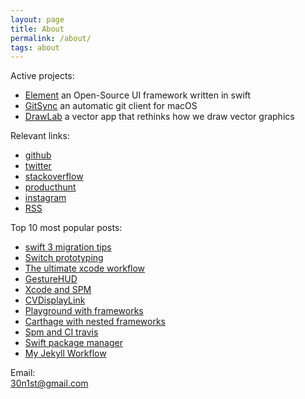 ```yaml
---
layout: page
title: About
permalink: /about/
tags: about
---
```

 
Active projects:  
- [Element](http://github.com/eonist/element) an Open-Source UI framework written in swift 
- [GitSync](http://gitsync.io) an automatic git client for macOS 
- [DrawLab](http://drawlab.io) a vector app that rethinks how we draw vector graphics 

Relevant links:  
- [github](http://github.com/eonist/)
- [twitter](http://twitter.com/eoncodes/) 
- [stackoverflow](https://stackoverflow.com/users/5389500/gitsync)
- [producthunt](https://www.producthunt.com/@eonpilot)
- [instagram](https://www.instagram.com/sepiadreamz/) 
- [RSS](/feed.xml) 

Top 10 most popular posts:
- [swift 3 migration tips](http://eon.codes/2017/01/12/swift-3-migration/)
- [Switch prototyping](http://eon.codes/2017/01/24/Switch/)
- [The ultimate xcode workflow](http://eon.codes/2017/02/25/The-ultimate-XCode-workflow/)
- [GestureHUD](http://eon.codes/2017/03/15/Gesture-HUD/)
- [Xcode and SPM](http://eon.codes/2017/02/05/Xcode-and-spm/)
- [CVDisplayLink](http://eon.codes/2016/02/24/CVDisplayLink/)
- [Playground with frameworks](http://eon.codes/2017/01/16/playground-and-framework/)
- [Carthage with nested frameworks](http://stylekit.org/blog/2017/02/03/Carthage-and-nested-frameworks/)
- [Spm and CI travis](http://eon.codes/2017/02/07/SPM-and-CI-travis/)
- [Swift package manager](http://eon.codes/2017/01/15/swift-package-manager/)
- [My Jekyll Workflow](http://eon.codes/2016/01/11/My-Jekyll-Workflow/) 


Email:  
[30n1st@gmail.com](mailto:30n1st@gmail.com) 